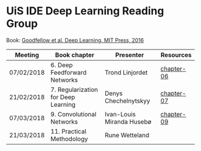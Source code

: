 # UiS IDE Deep Learning Reading Group

Book: [Goodfellow et al. Deep Learning. MIT Press, 2016](http://www.deeplearningbook.org/)

| Meeting | Book chapter | Presenter | Resources |
| -- | -- | -- | -- |
| 07/02/2018 | 6. Deep Feedforward Networks | Trond Linjordet | [chapter-06](chapter-06/) |
| 21/02/2018 | 7. Regularization for Deep Learning | Denys Chechelnytskyy | [chapter-07](chapter-07/) |
| 07/03/2018 | 9. Convolutional Networks | Ivan-Louis Miranda Husebø | [chapter-09](chapter-09/) |
| 21/03/2018 | 11. Practical Methodology | Rune Wetteland | |
